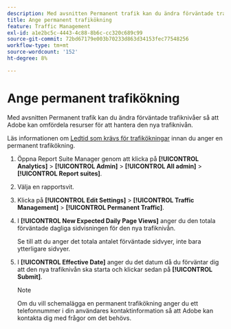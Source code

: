 ```yaml
---
description: Med avsnitten Permanent trafik kan du ändra förväntade trafiknivåer så att Adobe kan omfördela resurser för att hantera den nya trafiknivån.
title: Ange permanent trafikökning
feature: Traffic Management
exl-id: a1e2bc5c-4443-4c88-8b6c-cc320c689c99
source-git-commit: 72bd67179e003b70233d863d34153fec77548256
workflow-type: tm+mt
source-wordcount: '152'
ht-degree: 8%

---
```


# Ange permanent trafikökning

Med avsnitten Permanent trafik kan du ändra förväntade trafiknivåer så att Adobe kan omfördela resurser för att hantera den nya trafiknivån.

Läs informationen om [Ledtid som krävs för trafikökningar](/help/admin/c-traffic-management/traffic-lead-time.md) innan du anger en permanent trafikökning.

1. Öppna Report Suite Manager genom att klicka på **[!UICONTROL Analytics]** > **[!UICONTROL Admin]** > **[!UICONTROL All admin]** > **[!UICONTROL Report suites]**.
1. Välja en rapportsvit.
1. Klicka på **[!UICONTROL Edit Settings]** > **[!UICONTROL Traffic Management]** > **[!UICONTROL Permanent Traffic]**.
1. I **[!UICONTROL New Expected Daily Page Views]** anger du den totala förväntade dagliga sidvisningen för den nya trafiknivån.

   Se till att du anger det totala antalet förväntade sidvyer, inte bara ytterligare sidvyer.
1. I **[!UICONTROL Effective Date]** anger du det datum då du förväntar dig att den nya trafiknivån ska starta och klickar sedan på **[!UICONTROL Submit]**.

   >[!NOTE]
   >
   >Om du vill schemalägga en permanent trafikökning anger du ett telefonnummer i din användares kontaktinformation så att Adobe kan kontakta dig med frågor om det behövs.

